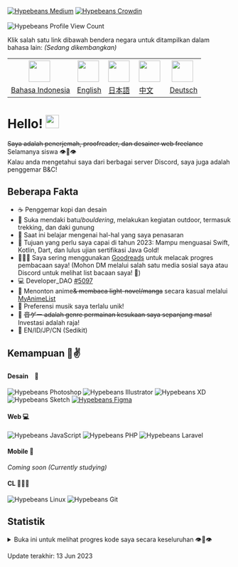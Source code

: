 [![Hypebeans Medium](https://img.shields.io/badge/Medium-000000?style=for-the-badge&logo=medium&logoColor=white)](https://medium.com/@hypebeans)
[![Hypebeans Crowdin](https://img.shields.io/badge/Crowdin-2E3340?style=for-the-badge&logo=crowdin&logoColor=white)](https://crowdin.com/profile/hypebeans)
<br><br>
![Hypebeans Profile View Count](https://komarev.com/ghpvc/?username=hypebeans&style=flat-square&color=lightgrey)

Klik salah satu link dibawah bendera negara untuk ditampilkan dalam bahasa lain: *(Sedang dikembangkan)* <br>
<!-- Click the one of the links below of the country flags to display in another language: *(In development)* <br> -->
<table>
<tr>
  <th>
    <img style="margin-right: 5px;" src="https://github.com/hypebeans/hypebeans/assets/24372255/c019f3bf-1a8a-47c8-be6e-40eaed34408f" height="48" />
  </th>
  <th>
    <img style="margin-right: 5px;" src="https://github.com/hypebeans/hypebeans/assets/24372255/047289ef-c856-4c41-9a0e-223e1988b4a8" height="48" />
  </th>
  <th>
    <img style="margin-right: 5px;" src="https://github.com/hypebeans/hypebeans/assets/24372255/29aa007b-e0eb-4c26-99af-26276665856c" height="48" />
  </th>
  <th>
    <img style="margin-right: 5px;" src="https://github.com/hypebeans/hypebeans/assets/24372255/677ffca1-4350-4e51-8465-f39a79127f8c" height="48" />
  </th>
  <th>
    <img style="margin-right: 5px;" src="https://github.com/hypebeans/hypebeans/assets/24372255/64477e36-fafd-4163-a1c8-620988b4bcf4" height="48" />
  </th>
</tr>
<tr>
  <td>
    <a align="center" href="https://github.com/hypebeans/hypebeans/master/README-ID.md">Bahasa Indonesia</a>
  </td>
  <td>
    <a href="https://github.com/hypebeans/hypebeans">English</a>
  </td>
  <td>
    <a href="https://www.youtube.com/watch?v=rhcDSzw-MOk">日本語</a>
  </td>
  <td>
    <a href="https://www.youtube.com/watch?v=rhcDSzw-MOk">中文</a>
  </td>
  <td>
    <a href="https://www.youtube.com/watch?v=rhcDSzw-MOk">Deutsch</a>
  </td>
</tr>
</table>

# Hello! <img src="https://raw.githubusercontent.com/MartinHeinz/MartinHeinz/master/wave.gif" width="30px">

~~Saya adalah penerjemah, proofreader, dan desainer web freelance~~ Selamanya siswa 👁👄👁<br>
Kalau anda mengetahui saya dari berbagai server Discord, saya juga adalah penggemar B&C!<br>

## Beberapa Fakta
- ☕️   Penggemar kopi dan desain
- 🧗  Suka mendaki batu/*bouldering*, melakukan kegiatan outdoor, termasuk trekking, dan daki gunung
- 🌱  Saat ini belajar mengenai hal-hal yang saya penasaran
- 💪  Tujuan yang perlu saya capai di tahun 2023: Mampu menguasai Swift, Kotlin, Dart, dan lulus ujian sertifikasi Java Gold!
- 👨🏻‍💻  Saya sering menggunakan [Goodreads](https://goodreads.com) untuk melacak progres pembacaan saya! (Mohon DM melalui salah satu media sosial saya atau Discord untuk melihat list bacaan saya! 🥰)
- 💻  Developer_DAO [#5097](https://pixel-devs.developerdao.com/?developerId=5097)
- 🍡  Menonton anime~~& membaca light-novel/manga~~ secara kasual melalui [MyAnimeList](https://myanimelist.net/profile/hypebeans)
- 🎵  Preferensi musik saya terlalu unik!
- 👑  ~~音ゲー adalah genre permainan kesukaan saya sepanjang masa!~~ Investasi adalah raja!
- 👄 EN/ID/JP/CN (Sedikit)

## Kemampuan 🐸✌️

#### Desain　📝
![Hypebeans Photoshop](https://img.shields.io/badge/Adobe%20Photoshop-31A8FF?logo=adobephotoshop&logoColor=fff&style=for-the-badge)
![Hypebeans Illustrator](https://img.shields.io/badge/Adobe%20Illustrator-FF9A00?style=for-the-badge&logo=adobeillustrator&logoColor=fff)
![Hypebeans XD](https://img.shields.io/badge/Adobe%20XD-FF61F6?style=for-the-badge&logo=adobexd&logoColor=fff)
![Hypebeans Sketch](https://img.shields.io/badge/Sketch-F7B500?style=for-the-badge&logo=sketch&logoColor=fff)
[![Hypebeans Figma](https://img.shields.io/badge/Figma-F24E1E?style=for-the-badge&logo=figma&logoColor=white)](https://www.figma.com/@hypebeans)

#### Web 💻
![Hypebeans JavaScript](https://img.shields.io/badge/JavaScript-F7DF1E?style=for-the-badge&logo=javascript&logoColor=000)
![Hypebeans PHP](https://img.shields.io/badge/PHP-777BB4?style=for-the-badge&logo=php&logoColor=fff)
![Hypebeans Laravel](https://img.shields.io/badge/Laravel-FF2D20?style=for-the-badge&logo=laravel&logoColor=fff)

#### Mobile 📱
*Coming soon (Currently studying)* 

#### CL 🧑🏻‍💻
![Hypebeans Linux](https://img.shields.io/badge/Linux-FCC624?style=for-the-badge&logo=linux&logoColor=000)
![Hypebeans Git](https://img.shields.io/badge/Git-F05032?style=for-the-badge&logo=git&logoColor=fff)

## Statistik
<details>
<summary>Buka ini untuk melihat progres kode saya secara keseluruhan 👁👄👁</summary>
<a href="https://github.com/hypebeans">
<img align="center" src="https://github-readme-stats.vercel.app/api?username=hypebeans&show_icons=true&text_color=fdfdfd&icon_color=fdfdfd&bg_color=191919&hide_title=true" alt="github stats for hypebeans" />
</a>
<a href="https://github.com/hypebeans">
<img align="center" src="https://github-readme-stats.vercel.app/api/top-langs/?username=hypebeans&hide=java,html&&text_color=fdfdfd&icon_color=fdfdfd&bg_color=191919&hide_title=true" alt="github repository stats for hypebeans" />
</a>
<a href="https://github.com/hypebeans">
  <img src="https://github-profile-trophy.vercel.app/?username=hypebeans" alt="github trophy stats for hypebeans">
</a>
</details>

<italic>Update terakhir: 13 Jun 2023</italic>

